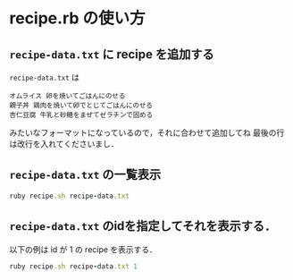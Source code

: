 # recipe.rb の使い方


## `recipe-data.txt` に recipe を追加する
`recipe-data.txt` は

```
オムライス 卵を焼いてごはんにのせる
親子丼 鶏肉を焼いて卵でとじてごはんにのせる
杏仁豆腐 牛乳と砂糖をまぜてゼラチンで固める
```

みたいなフォーマットになっているので，それに合わせて追加してね
最後の行は改行を入れてくださいまし．

## `recipe-data.txt` の一覧表示

```ruby
ruby recipe.sh recipe-data.txt
```

## `recipe-data.txt` のidを指定してそれを表示する．
以下の例は id が 1 の recipe を表示する．

```ruby
ruby recipe.sh recipe-data.txt 1
```
